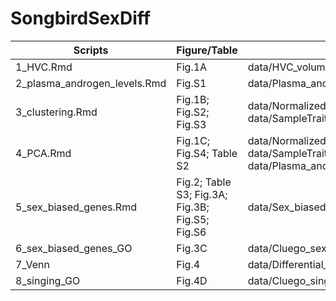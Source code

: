 # SongbirdSexDiff

Scripts | Figure/Table | Data | Note
--|--|--|--|
1_HVC.Rmd | Fig.1A | data/HVC_volume.csv
2_plasma_androgen_levels.Rmd | Fig.S1 | data/Plasma_androgen_conc.csv
3_clustering.Rmd | Fig.1B; Fig.S2; Fig.S3 | data/Normalized_gene_expression.csv; data/SampleTraits.csv
4_PCA.Rmd | Fig.1C; Fig.S4; Table S2 | data/Normalized_gene_expression.csv; data/SampleTraits.csv; data/HVC_volume.csv; data/Plasma_androgen_conc.csv
5_sex_biased_genes.Rmd | Fig.2; Table S3; Fig.3A; Fig.3B; Fig.S5; Fig.S6 | data/Sex_biased_gene_expression.csv
6_sex_biased_genes_GO | Fig.3C | data/Cluego_sex_biased
7_Venn | Fig.4 | data/Differential_gene_expression_singingbirds.csv
8_singing_GO | Fig.4D | data/Cluego_singing
